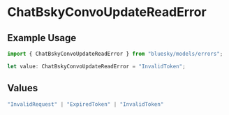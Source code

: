 # ChatBskyConvoUpdateReadError

## Example Usage

```typescript
import { ChatBskyConvoUpdateReadError } from "bluesky/models/errors";

let value: ChatBskyConvoUpdateReadError = "InvalidToken";
```

## Values

```typescript
"InvalidRequest" | "ExpiredToken" | "InvalidToken"
```